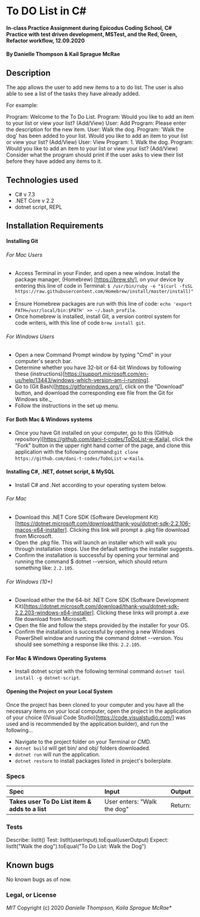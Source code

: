 # To DO List in C#

#### In-class Practice Assignment during Epicodus Coding School, C# Practice with test driven development, MSTest, and the Red, Green, Refactor workflow, 12.09.2020

#### By Danielle Thompson & Kail Sprague McRae

## Description

The app allows the user to add new items to a to do list. The user is also able to see a list of the tasks they have already added.

For example:

Program: Welcome to the To Do List.
Program: Would you like to add an item to your list or view your list? (Add/View)
User: Add
Program: Please enter the description for the new item.
User: Walk the dog.
Program: 'Walk the dog' has been added to your list. Would you like to add an item to your list or view your list? (Add/View)
User: View
Program: 1. Walk the dog.
Program: Would you like to add an item to your list or view your list? (Add/View)
Consider what the program should print if the user asks to view their list before they have added any items to it.

## Technologies used

- C# v 7.3
- .NET Core v 2.2
- dotnet script, REPL

## Installation Requirements

#### Installing Git
###### For Mac Users

- Access Terminal in your Finder, and open a new window. Install the package manager, (Homebrew) [https://brew.sh/], on your device by entering this line of code in Terminal: `$ /usr/bin/ruby -e "$(curl -fsSL https://raw.githubusercontent.com/Homebrew/install/master/install)"`.
- Ensure Homebrew packages are run with this line of code: `echo 'export PATH=/usr/local/bin:$PATH' >> ~/.bash_profile`.
- Once homebrew is installed, install Git, a version control system for code writers, with this line of code `brew install git`.

###### For Windows Users

- Open a new Command Prompt window by typing "Cmd" in your computer's search bar.
- Determine whether you have 32-bit or 64-bit Windows by following these (instructions)[https://support.microsoft.com/en-us/help/13443/windows-which-version-am-i-running].
- Go to (Git Bash)[https://gitforwindows.org/], click on the "Download" button, and download the corresponding exe file from the Git for Windows site._
- Follow the instructions in the set up menu.

#### For Both Mac & Windows systems

- Once you have Git installed on your computer, go to this (GitHub repository)[https://github.com/dani-t-codes/ToDoList-w-Kaila], click the "Fork" button in the upper right hand corner of the page, and clone this application with the following command:`git clone https://github.com/dani-t-codes/ToDoList-w-Kaila`.


#### Installing C#, .NET, dotnet script, & MySQL

* Install C# and .Net according to your operating system below. 

###### For Mac
 * Download this .NET Core SDK (Software Development Kit)[https://dotnet.microsoft.com/download/thank-you/dotnet-sdk-2.2.106-macos-x64-installer]. Clicking this link will prompt a .pkg file download from Microsoft.
* Open the .pkg file. This will launch an installer which will walk you through installation steps. Use the default settings the installer suggests.
* Confirm the installation is successful by opening your terminal and running the command $ dotnet --version, which should return something like: `2.2.105`. 

###### For Windows (10+)
* Download either the the 64-bit .NET Core SDK (Software Development Kit)[https://dotnet.microsoft.com/download/thank-you/dotnet-sdk-2.2.203-windows-x64-installer]. Clicking these links will prompt a .exe file download from Microsoft.
* Open the file and follow the steps provided by the installer for your OS.
* Confirm the installation is successful by opening a new Windows PowerShell window and running the command dotnet --version. You should see something a response like this: `2.2.105`.

#### For Mac & Windows Operating Systems
* Install dotnet script with the following terminal command `dotnet tool install -g dotnet-script`.

#### Opening the Project on your Local System
Once the project has been cloned to your computer and you have all the necessary items on your local computer, open the project in the application of your choice ((Visual Code Studio)[https://code.visualstudio.com/] was used and is recommended by the application builder), and run the following...

* Navigate to the project folder on your Terminal or CMD.
* `dotnet build` will get bin/ and obj/ folders downloaded.
* `dotnet run` will run the application. 
* `dotnet restore` to install packages listed in project's boilerplate. 


### Specs

| Spec                                            | Input                        | Output                        |
| :---------------------------------------------- | :--------------------------- | :----------------------------|
| **Takes user To Do List item & adds to a list**    | User enters: "Walk the dog" | Return:  |



### Tests

Describe: listIt()
Test: listIt(userInput).toEqual(userOutput)
Expect: listIt("Walk the dog").toEqual("To Do List: Walk the Dog")


## Known bugs

No known bugs as of now. 

### Legal, or License

_MIT_ Copyright (c) 2020 *_Danielle Thompson, Kaila Sprague McRae_**
